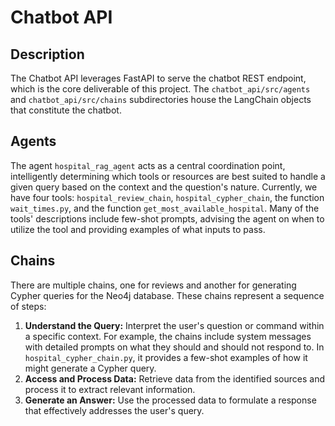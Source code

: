# Chatbot API

## Description
The Chatbot API leverages FastAPI to serve the chatbot REST endpoint, which is the core deliverable of this project. The `chatbot_api/src/agents` and `chatbot_api/src/chains` subdirectories house the LangChain objects that constitute the chatbot.

## Agents
The agent `hospital_rag_agent` acts as a central coordination point, intelligently determining which tools or resources are best suited to handle a given query based on the context and the question's nature. Currently, we have four tools: `hospital_review_chain`, `hospital_cypher_chain`, the function `wait_times.py`, and the function `get_most_available_hospital`. Many of the tools' descriptions include few-shot prompts, advising the agent on when to utilize the tool and providing examples of what inputs to pass.

## Chains
There are multiple chains, one for reviews and another for generating Cypher queries for the Neo4j database. These chains represent a sequence of steps:
1. **Understand the Query:** Interpret the user's question or command within a specific context. For example, the chains include system messages with detailed prompts on what they should and should not respond to. In `hospital_cypher_chain.py`, it provides a few-shot examples of how it might generate a Cypher query.
2. **Access and Process Data:** Retrieve data from the identified sources and process it to extract relevant information.
3. **Generate an Answer:** Use the processed data to formulate a response that effectively addresses the user's query.
